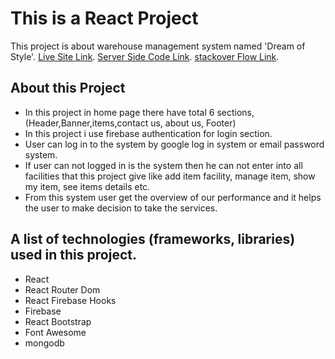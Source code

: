 # This is a React Project

This project is about warehouse management system named 'Dream of Style'.
[Live Site Link](https://assignment-11-404c7.web.app).
[Server Side Code Link](https://github.com/ProgrammingHeroWC4/warehouse-management-client-side-nipaaa).
[stackover Flow Link](https://stackoverflow.com/questions/72161309/how-to-add-env-variable-to-react/72162228#72162228).



## About this Project

* In this project in home page there have total 6 sections, (Header,Banner,items,contact us, about us, Footer)
* In this project i use firebase authentication for login section.
* User can log in to the system by google log in system or email password system.
* If user can not logged in is the system then he can not enter into all facilities that this project give like add item facility, manage item, show my item, see items details etc.
* From this system user get the overview of our performance and it helps the user to make decision to take the services.


## A list of technologies (frameworks, libraries) used in this project.

* React
* React Router Dom
* React Firebase Hooks
* Firebase
* React Bootstrap
* Font Awesome
* mongodb